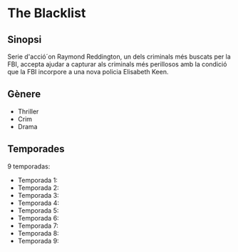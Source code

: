 # The Blacklist

## Sinopsi
Serie d'acció´on Raymond Reddington, un dels criminals més buscats per la FBI, accepta ajudar a capturar als criminals més perillosos amb la condició que la FBI incorpore a una nova policia Elisabeth Keen.

## Gènere
- Thriller
- Crim
- Drama

## Temporades
9 temporadas:
- Temporada 1: 
- Temporada 2: 
- Temporada 3: 
- Temporada 4: 
- Temporada 5: 
- Temporada 6: 
- Temporada 7: 
- Temporada 8: 
- Temporada 9: 